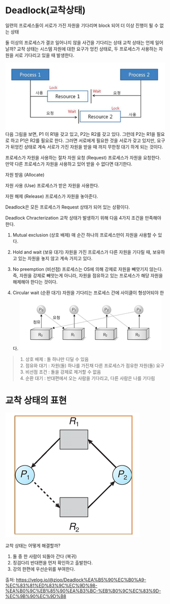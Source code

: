 # Deadlock(교착상태)

일련의 프로세스들이 서로가 가진 자원을 기다리며 block 되어 더 이상 진행이 될 수 없는 상태

둘 이상의 프로세스가 결코 일어나지 않을 사건을 기다리는 상태
교착 상태는 언제 일어날까?
교착 상태는 시스템 자원에 대한 요구가 엉킨 상태로, 두 프로세스가 사용하는 자원을 서로 기다리고 있을 때 발생한다.

![img.png](img/img-min.png)
다음 그림을 보면,
P1 이 R1을 갖고 있고, P2는 R2를 갖고 있다. 그런데 P2는 R1을 필요로 하고 P1은 R2를 필요로 한다. 그러면 서로에게 필요한 것을 서로가 갖고 있지만, 요구가 뒤엉킨 상태로 계속 서로가 가진 자원을 받을 때 까지 무한정 대기 하게 되는 것이다.

프로세스가 자원을 사용하는 절차
자원 요청 (Request)
프로세스가 자원을 요청한다. 만약 다른 프로세스가 자원을 사용하고 있어 받을 수 없다면 대기한다.

자원 받음 (Allocate)

자원 사용 (Use)
프로세스가 받은 자원을 사용한다.

자원 해제 (Release)
프로세스가 자원을 놓아준다.

Deadlock은 모든 프로세스가 Request 상태가 되어 있는 상황이다.

Deadlock Chracterization
교착 상태가 발생하기 위해 다음 4가지 조건을 만족해야 한다.

1. Mutual exclusion (상호 배제)
   매 순간 하나의 프로세스만이 자원을 사용할 수 있다.

2. Hold and wait (보유 대기)
   자원을 가진 프로세스가 다른 자원을 기다릴 때, 보유하고 있는 자원을 놓지 않고 계속 가지고 있다.

3. No preemption (비선점)
   프로세스는 OS에 의해 강제로 자원을 빼앗기지 않는다.
   즉, 자원을 강제로 빼앗는게 아니라, 자원을 점유하고 있는 프로세스가 해당 자원을 해제해야 한다는 것이다.

4. Circular wait (순환 대기)
   자원을 기다리는 프로세스 간에 사이클이 형성어되야 한다.
![img_1.png](img/img_1-min.png)

>1. 상호 배제 : 돌 하나만 디딜 수 있음
>2. 점유와 대기 : 자원(돌) 하나를 가진채 다른 프로세스가 점유한 자원(돌) 요구
>3. 비선점 조건 : 돌을 강제로 제거할 수 없음
>4. 순환 대기 : 반대편에서 오는 사람을 기다리고, 다른 사람은 나를 기다림


# 교착 상태의 표현

![img_2.png](img/img_2-min.png)

교착 상태는 어떻게 해결할까?
1. 둘 중 한 사람이 되돌아 간다 (복귀)
2. 징검다리 반대편을 먼저 확인하고 출발한다.
3. 강의 한편에 우선순위를 부여한다.


출처: https://velog.io/@zioo/Deadlock%EA%B5%90%EC%B0%A9-%EC%83%81%ED%83%9C%EC%9D%98-%EA%B0%9C%EB%85%90%EA%B3%BC-%EB%B0%9C%EC%83%9D-%EC%9B%90%EC%9D%B8
